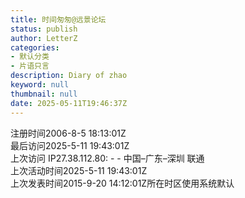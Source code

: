 ```yaml
---
title: 时间匆匆@远景论坛
status: publish
author: LetterZ
categories:
- 默认分类
- 片语只言
description: Diary of zhao
keyword: null
thumbnail: null
date: 2025-05-11T19:46:37Z
---
```


注册时间2006-8-5 18:13:01Z   
最后访问2025-5-11 19:43:01Z    
上次访问 IP27.38.112.80: - - 中国–广东–深圳 联通   
上次活动时间2025-5-11 19:43:01Z   
上次发表时间2015-9-20 14:12:01Z所在时区使用系统默认